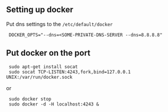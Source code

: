 Setting up docker
-----------------

Put dns settings to the `/etc/default/docker`

     DOCKER_OPTS="--dns=<SOME-PRIVATE-DNS-SERVER --dns=8.8.8.8"


Put docker on the port
----------------------

     sudo apt-get install socat
     sudo socat TCP-LISTEN:4243,fork,bind=127.0.0.1 UNIX:/var/run/docker.sock

or

     sudo docker stop
     sudo docker -d -H localhost:4243 &
